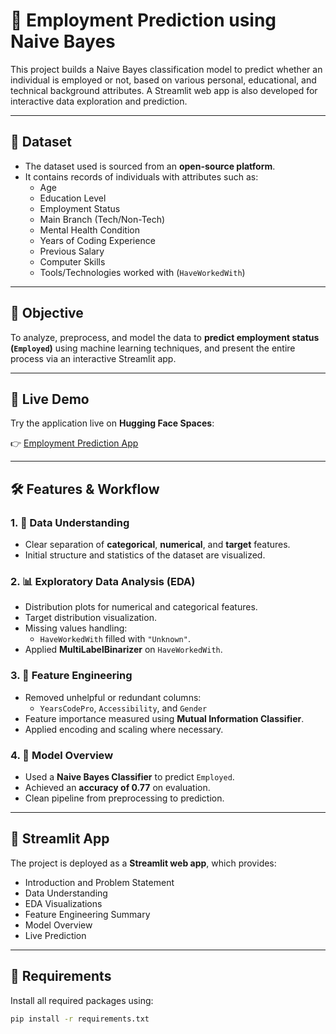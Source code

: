 # 💼 Employment Prediction using Naive Bayes

This project builds a Naive Bayes classification model to predict whether an individual is employed or not, based on various personal, educational, and technical background attributes. A Streamlit web app is also developed for interactive data exploration and prediction.

---

## 📁 Dataset

- The dataset used is sourced from an **open-source platform**.
- It contains records of individuals with attributes such as:
  - Age
  - Education Level
  - Employment Status
  - Main Branch (Tech/Non-Tech)
  - Mental Health Condition
  - Years of Coding Experience
  - Previous Salary
  - Computer Skills
  - Tools/Technologies worked with (`HaveWorkedWith`)

---

## 🎯 Objective

To analyze, preprocess, and model the data to **predict employment status (`Employed`)** using machine learning techniques, and present the entire process via an interactive Streamlit app.

---

## 🔗 Live Demo

Try the application live on **Hugging Face Spaces**:

👉 [Employment Prediction App](https://huggingface.co/spaces/Rajenderreddy2003/Employment_Prediction_App)

---

## 🛠️ Features & Workflow

### 1. 📄 Data Understanding
- Clear separation of **categorical**, **numerical**, and **target** features.
- Initial structure and statistics of the dataset are visualized.

### 2. 📊 Exploratory Data Analysis (EDA)
- Distribution plots for numerical and categorical features.
- Target distribution visualization.
- Missing values handling:
  - `HaveWorkedWith` filled with `"Unknown"`.
- Applied **MultiLabelBinarizer** on `HaveWorkedWith`.

### 3. 🧠 Feature Engineering
- Removed unhelpful or redundant columns:
  - `YearsCodePro`, `Accessibility`, and `Gender`
- Feature importance measured using **Mutual Information Classifier**.
- Applied encoding and scaling where necessary.

### 4. 🧪 Model Overview
- Used a **Naive Bayes Classifier** to predict `Employed`.
- Achieved an **accuracy of 0.77** on evaluation.
- Clean pipeline from preprocessing to prediction.

---

## 🚀 Streamlit App

The project is deployed as a **Streamlit web app**, which provides:

- Introduction and Problem Statement
- Data Understanding
- EDA Visualizations
- Feature Engineering Summary
- Model Overview
- Live Prediction

---

## 🧾 Requirements

Install all required packages using:

```bash
pip install -r requirements.txt
